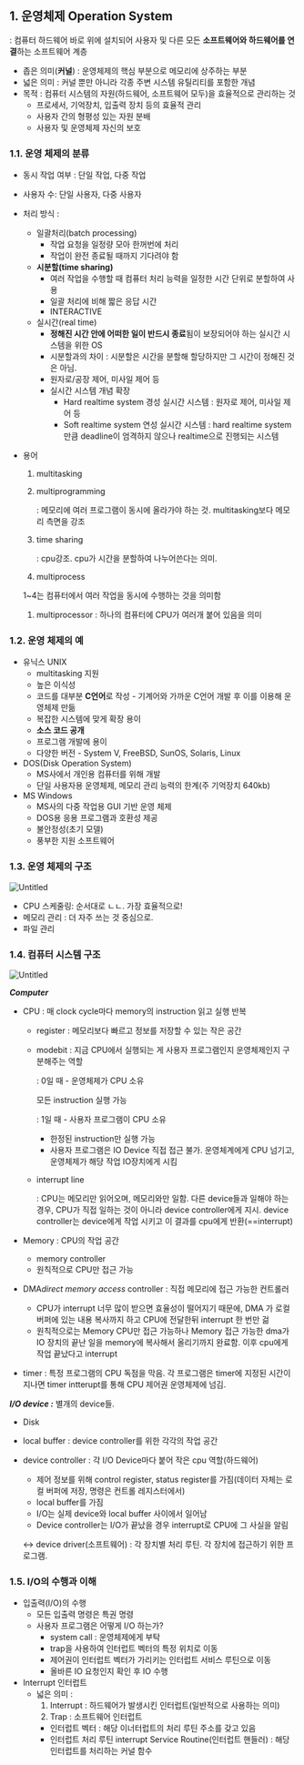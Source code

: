 ## 1. 운영체제 Operation System

: 컴퓨터 하드웨어 바로 위에 설치되어 사용자 및 다른 모든 **소프트웨어와 하드웨어를 연결**하는 소프트웨어 계층

- 좁은 의미(**커널**) : 운영체제의 핵심 부분으로 메모리에 상주하는 부분
- 넓은 의미 : 커널 뿐만 아니라 각종 주변 시스템 유틸리티를 포함한 개념
- 목적 : 컴퓨터 시스템의 자원(하드웨어, 소프트웨어 모두)을 효율적으로 관리하는 것
    - 프로세서, 기억장치, 입출력 장치 등의 효율적 관리
    - 사용자 간의 형평성 있는 자원 분배
    - 사용자 및 운영체제 자신의 보호
    

### 1.1. 운영 체제의 분류

- 동시 작업 여부 : 단일 작업, 다중 작업
- 사용자 수: 단일 사용자, 다중 사용자
- 처리 방식 :
    - 일괄처리(batch processing)
        - 작업 요청을 일정량 모아 한꺼번에 처리
        - 작업이 완전 종료될 때까지 기다려야 함
    - **시분할(time sharing)**
        - 여러 작업을 수행할 때 컴퓨터 처리 능력을 일정한 시간 단위로 분할하여 사용
        - 일괄 처리에 비해 짧은 응답 시간
        - INTERACTIVE
    - 실시간(real time)
        - **정해진 시간 안에 어떠한 일이 반드시 종료**됨이 보장되어야 하는 실시간 시스템을 위한 OS
        - 시분할과의 차이 : 시분할은 시간을 분할해 할당하지만 그 시간이 정해진 것은 아님.
        - 원자로/공장 제어, 미사일 제어 등
        - 실시간 시스템 개념 확장
            - Hard realtime system 경성 실시간 시스템 : 원자로 제어, 미사일 제어 등
            - Soft realtime system 연성 실시간 시스템 : hard realtime system만큼 deadline이 엄격하지 않으나 realtime으로 진행되는 시스템
- 용어
    1. multitasking
    2. multiprogramming
        
        : 메모리에 여러 프로그램이 동시에 올라가야 하는 것. multitasking보다 메모리 측면을 강조
        
    3. time sharing
        
        : cpu강조. cpu가 시간을 분할하여 나누어쓴다는 의미.
        
    4. multiprocess
    
    1~4는 컴퓨터에서 여러 작업을 동시에 수행하는 것을 의미함
    
    1. multiprocessor : 하나의 컴퓨터에 CPU가 여러개 붙어 있음을 의미
    

### 1.2. 운영 체제의 예

- 유닉스 UNIX
    - multitasking 지원
    - 높은 이식성
    - 코드를 대부분 **C언어**로 작성 - 기계어와 가까운 C언어 개발 후 이를 이용해 운영체제 만듦
    - 복잡한 시스템에 맞게 확장 용이
    - **소스 코드 공개**
    - 프로그램 개발에 용이
    - 다양한 버전 - System V, FreeBSD, SunOS, Solaris, Linux
- DOS(Disk Operation System)
    - MS사에서 개인용 컴퓨터를 위해 개발
    - 단일 사용자용 운영체제, 메모리 관리 능력의 한계(주 기억장치 640kb)
- MS Windows
    - MS사의 다중 작업용 GUI 기반 운영 체제
    - DOS용 응용 프로그램과 호환성 제공
    - 불안정성(초기 모델)
    - 풍부한 지원 소프트웨어

### 1.3. 운영 체제의 구조

![Untitled](https://prod-files-secure.s3.us-west-2.amazonaws.com/b1f97dea-c4d4-435b-8524-386503a11889/c648f70f-2ffe-4082-b1d9-0dfbcfe4af5a/Untitled.png)

- CPU 스케줄링: 순서대로 ㄴㄴ. 가장 효율적으로!
- 메모리 관리 : 더 자주 쓰는 것 중심으로.
- 파일 관리

### 1.4. 컴퓨터 시스템 구조

![Untitled](https://prod-files-secure.s3.us-west-2.amazonaws.com/b1f97dea-c4d4-435b-8524-386503a11889/bc58eb66-c46d-446c-b3c6-3516a4bc7b3f/Untitled.png)

***Computer***

- CPU : 매 clock cycle마다 memory의 instruction 읽고 실행 반복
    - register : 메모리보다 빠르고 정보를 저장할 수 있는 작은 공간
    - modebit : 지금 CPU에서 실행되는 게 사용자 프로그램인지 운영체제인지 구분해주는 역할
        
        :  0일 때 - 운영체제가 CPU 소유
        
        모든 instruction 실행 가능
        
         : 1일 때 - 사용자 프로그램이 CPU 소유
        
        - 한정된 instruction만 실행 가능
        - 사용자 프로그램은 IO Device 직접 접근 불가. 운영체계에게 CPU 넘기고, 운영체제가 해당 작업 IO장치에게 시킴
    - interrupt line
        
        : CPU는 메모리만 읽어오며, 메모리와만 일함. 다른 device들과 일해야 하는 경우, CPU가 직접 일하는 것이 아니라 device controller에게 지시. device controller는 device에게 작업 시키고 이 결과를 cpu에게 반환(==interrupt)
        
- Memory : CPU의 작업 공간
    - memory controller
    - 원칙적으로 CPU만 접근 가능
- DMA*direct memory access* controller : 직접 메모리에 접근 가능한 컨트롤러
    - CPU가 interrupt 너무 많이 받으면 효율성이 떨어지기 때문에,  DMA 가 로컬 버퍼에 있는 내용 복사까지 하고 CPU에 전달한뒤 interrupt 한 번만 걺
    - 원칙적으로는 Memory CPU만 접근 가능하나 Memory 접근 가능한 dma가 IO 장치의 끝난 일을 memory에 복사해서 올리기까지 완료함. 이후 cpu에게 작업 끝났다고 interrupt
- timer : 특정 프로그램의 CPU 독점을 막음. 각 프로그램은 timer에 지정된 시간이 지나면 timer intterupt를 통해 CPU 제어권 운영체제에 넘김.

***I/O device :*** 별개의 device들. 

- Disk
- local buffer : device controller를 위한 각각의 작업 공간
- device controller : 각 I/O Device마다 붙어 작은 cpu 역할(하드웨어)
    - 제어 정보를 위해 control register, status register를 가짐(데이터 자체는 로컬 버퍼에 저장, 명령은 컨트롤 레지스터에서)
    - local buffer를 가짐
    - I/O는 실제 device와 local buffer 사이에서 일어남
    - Device controller는 I/O가 끝났을 경우 interrupt로 CPU에 그 사실을 알림
    
    ↔ device driver(소프트웨어) : 각 장치별 처리 루틴. 각 장치에 접근하기 위한 프로그램.
    

### 1.5. I/O의 수행과 이해

- 입출력(I/O)의 수행
    - 모든 입출력 명령은 특권 명령
    - 사용자 프로그램은 어떻게 I/O 하는가?
        - system call : 운영체제에게 부탁
        - trap을 사용하여 인터럽트 벡터의 특정 위치로 이동
        - 제어권이 인터럽트 벡터가 가리키는 인터럽트 서비스 루틴으로 이동
        - 올바른 IO 요청인지 확인 후 IO 수행
- Interrupt 인터럽트
    - 넓은 의미 :
        1. Interrupt : 하드웨어가 발생시킨 인터럽트(일반적으로 사용하는 의미)
        2. Trap : 소프트웨어 인터럽트
        - 인터럽트 벡터 : 해당 이너터럽트의 처리 루틴 주소를 갖고 있음
        - 인터럽트 처리 루틴 interrupt Service Routine(인터럽트 핸들러) : 해당 인터럽트를 처리하는 커널 함수